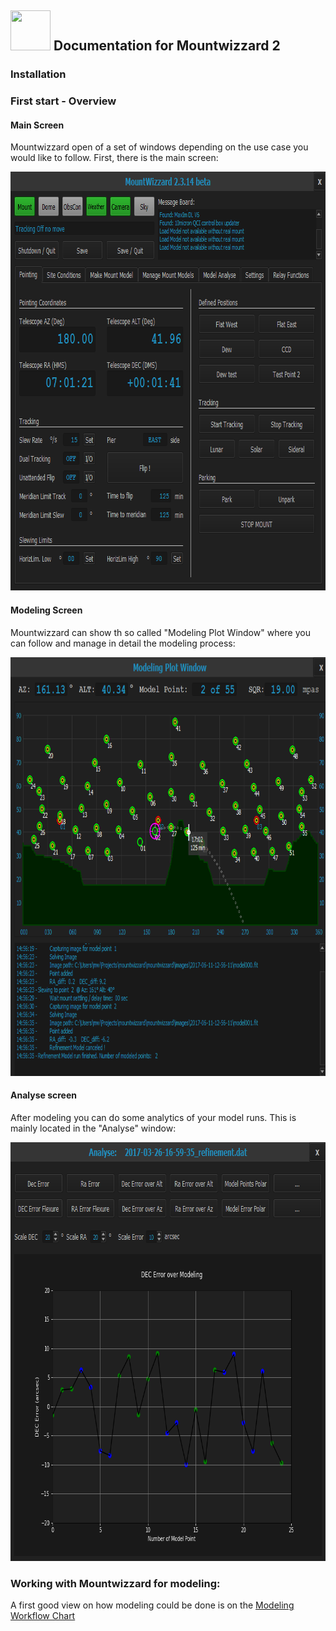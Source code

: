 ## <img src="../pics/mw.png" width='64' height='64'/> Documentation for Mountwizzard 2

### Installation

### First start - Overview
#### Main Screen
Mountwizzard open of a set of windows depending on the use case you would like to follow. First, there is the main screen:

<img src="../pics/mainscreen.png" width='790' height='670'/>

#### Modeling Screen
Mountwizzard can show th so called "Modeling Plot Window" where you can follow and manage in detail the modeling process:

<img src="../pics/modelplotwindow.png" width='790' height='670'/>

#### Analyse screen
After modeling you can do some analytics of your model runs. This is mainly located in the "Analyse" window:

<img src="../pics/analysewindow.png" width='790' height='670'/>

### Working with Mountwizzard for modeling:
 A first good view on how modeling could be done is on the [Modeling Workflow Chart](modeling_workflow.md)